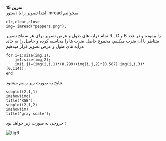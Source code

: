 **تمرین 15**
<br>
ابتدا تصویر را با دستور imread میخوانیم.
<br>
```
clc,clear,close
img= imread("peppers.png");
```
تمام درایه های طول و عرض تصویر برای هر سطح تصویر R , G و B را پیموده و در عدد متناظر با آن ضرب میکنیم، مجموع حاصل ضرب ها را محاسبه کرده و حاصل را به جای درایه های طول و عرض تصویر قرار میدهیم. 
```
for i=1:size(img,1);
    j=1:size(img,2);
    im(i,j)=(img(i,j,1)*(0.299)+img(i,j,2)*(0.587)+img(i,j,3)*(0.114));
end
```
نتایج به صورت زیر رسم میشود.
```
subplot(2,1,1)
imshow(img)
title('RGB');
subplot(2,1,2)
imshow(im)
title('gray scale');

```
خروجی به صورت زیر خواهد بود :
<br>

![fig6](https://user-images.githubusercontent.com/56272972/167206074-1e590388-c016-4ec9-963b-656431a9386f.jpg)
